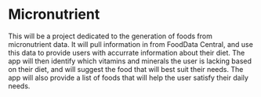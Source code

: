# Micronutrient
This will be a project dedicated to the generation of foods from micronutrient data. It will pull information in from FoodData Central, and use this data to provide users with accurrate information about their diet. The app will then identify which vitamins and minerals the user is lacking based on their diet, and will suggest the food that will best suit their needs. The app will also provide a list of foods that will help the user satisfy their daily needs. 
